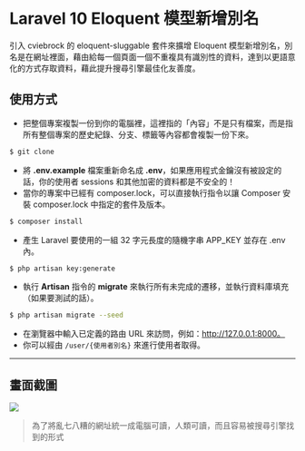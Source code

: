 # Laravel 10 Eloquent 模型新增別名

引入 cviebrock 的 eloquent-sluggable 套件來擴增 Eloquent 模型新增別名，別名是在網址裡面，藉由給每一個頁面一個不重複具有識別性的資料，達到以更語意化的方式存取資料，藉此提升搜尋引擎最佳化友善度。

## 使用方式
- 把整個專案複製一份到你的電腦裡，這裡指的「內容」不是只有檔案，而是指所有整個專案的歷史紀錄、分支、標籤等內容都會複製一份下來。
```sh
$ git clone
```
- 將 __.env.example__ 檔案重新命名成 __.env__，如果應用程式金鑰沒有被設定的話，你的使用者 sessions 和其他加密的資料都是不安全的！
- 當你的專案中已經有 composer.lock，可以直接執行指令以讓 Composer 安裝 composer.lock 中指定的套件及版本。
```sh
$ composer install
```
- 產生 Laravel 要使用的一組 32 字元長度的隨機字串 APP_KEY 並存在 .env 內。
```sh
$ php artisan key:generate
```
- 執行 __Artisan__ 指令的 __migrate__ 來執行所有未完成的遷移，並執行資料庫填充（如果要測試的話）。
```sh
$ php artisan migrate --seed
```
- 在瀏覽器中輸入已定義的路由 URL 來訪問，例如：http://127.0.0.1:8000。
- 你可以經由 `/user/{使用者別名}` 來進行使用者取得。

----

## 畫面截圖
![](https://i.imgur.com/RXuMIfH.png)
> 為了將亂七八糟的網址統一成電腦可讀，人類可讀，而且容易被搜尋引擎找到的形式